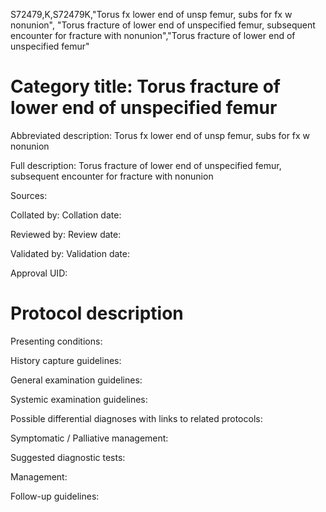 S72479,K,S72479K,"Torus fx lower end of unsp femur, subs for fx w nonunion", "Torus fracture of lower end of unspecified femur, subsequent encounter for fracture with nonunion","Torus fracture of lower end of unspecified femur"
# Category title: Torus fracture of lower end of unspecified femur

Abbreviated description: Torus fx lower end of unsp femur, subs for fx w nonunion

Full description: Torus fracture of lower end of unspecified femur, subsequent encounter for fracture with nonunion

Sources:

Collated by:
Collation date:

Reviewed by:
Review date:

Validated by:
Validation date:

Approval UID:

# Protocol description

Presenting conditions:

History capture guidelines:

General examination guidelines:

Systemic examination guidelines:

Possible differential diagnoses with links to related protocols:

Symptomatic / Palliative management:

Suggested diagnostic tests:

Management:

Follow-up guidelines:
